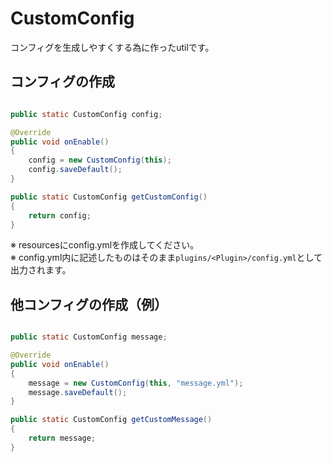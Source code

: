 # CustomConfig
コンフィグを生成しやすくする為に作ったutilです。


## コンフィグの作成  
```java

public static CustomConfig config;

@Override
public void onEnable()
{
    config = new CustomConfig(this); 
    config.saveDefault();
}

public static CustomConfig getCustomConfig()
{
    return config;
}
```  
※ resourcesにconfig.ymlを作成してください。  
※ config.yml内に記述したものはそのまま`plugins/<Plugin>/config.yml`として出力されます。

## 他コンフィグの作成（例）  
```java

public static CustomConfig message;

@Override
public void onEnable()
{
    message = new CustomConfig(this, "message.yml"); 
    message.saveDefault();
}

public static CustomConfig getCustomMessage()
{
    return message;
}
```  
